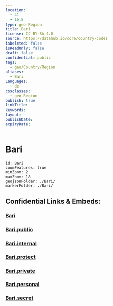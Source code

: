 ```yaml
---
location:
  - 41
  - 16.8
type: geo-Region
title: Bari
license: CC BY-SA 4.0
source: https://datahub.io/core/country-codes
isDeleted: false
isReadOnly: false
draft: false
confidential: public
tags:
  - geo/Country/Region
aliases:
  - Bari
Languages:
  - de
cssclasses:
  - geo-Region
publish: true
linkTitle:
keywords:
layout:
publishDate:
expiryDate:
---
```


# Bari

```leaflet
id: Bari
zoomFeatures: true 
minZoom: 2 
maxZoom: 18
geojsonFolder: ./Bari/
markerFolder: ./Bari/
```


## Confidential Links & Embeds: 

### [Bari](/_Standards/Earth/Continent/Europe/Europe~South/Italy/regions~Italy/Apulia/Bari.md) 

### [Bari.public](/_public/Earth/Continent/Europe/Europe~South/Italy/regions~Italy/Apulia/Bari.public.md) 

### [Bari.internal](/_internal/Earth/Continent/Europe/Europe~South/Italy/regions~Italy/Apulia/Bari.internal.md) 

### [Bari.protect](/_protect/Earth/Continent/Europe/Europe~South/Italy/regions~Italy/Apulia/Bari.protect.md) 

### [Bari.private](/_private/Earth/Continent/Europe/Europe~South/Italy/regions~Italy/Apulia/Bari.private.md) 

### [Bari.personal](/_personal/Earth/Continent/Europe/Europe~South/Italy/regions~Italy/Apulia/Bari.personal.md) 

### [Bari.secret](/_secret/Earth/Continent/Europe/Europe~South/Italy/regions~Italy/Apulia/Bari.secret.md)

